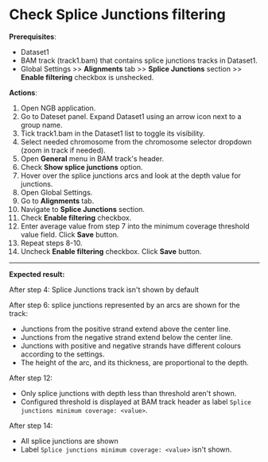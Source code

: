 # Check Splice Junctions filtering

 **Prerequisites**:

 - Dataset1
 - BAM track (track1.bam) that contains splice junctions tracks in Dataset1.
 - Global Settings >> **Alignments** tab >> **Splice Junctions** section >> **Enable filtering** checkbox is unshecked.

**Actions**:

1. Open NGB application.
2. Go to Dateset panel. Expand Dataset1 using an arrow icon next to a group name.
3. Tick track1.bam in the Dataset1 list to toggle its visibility.
4. Select needed chromosome from the chromosome selector dropdown (zoom in track if needed).
5. Open **General** menu in BAM track's header.
6. Check **Show splice junctions** option.
7. Hover over the splice junctions arcs and look at the depth value for junctions.
8. Open Global Settings.
9. Go to **Alignments** tab.
10. Navigate to **Splice Junctions** section.
11. Check **Enable filtering** checkbox.
12. Enter average value from step 7 into the minimum coverage threshold value field. Click **Save** button.
13. Repeat steps 8-10.
14. Uncheck **Enable filtering** checkbox. Click **Save** button.

***
**Expected result:**

After step 4: Splice Junctions track isn't shown by default

After step 6: splice junctions represented by an arcs are shown for the track:
- Junctions from the positive strand extend above the center line.
- Junctions from the negative strand extend below the center line.
- Junctions with positive and negative strands have different colours according to the settings.
- The height of the arc, and its thickness, are proportional to the depth.

After step 12:
- Only splice junctions with depth less than threshold aren't shown.
- Configured threshold is displayed at BAM track header as label  `Splice junctions minimum coverage: <value>`.

After step 14:
- All splice junctions are shown
- Label `Splice junctions minimum coverage: <value>` isn't shown.